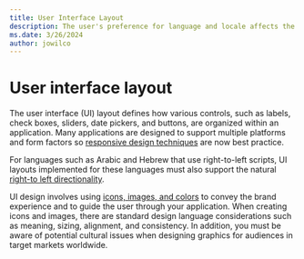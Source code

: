 ```yaml
---
title: User Interface Layout
description: The user's preference for language and locale affects the layout of a user interface.
ms.date: 3/26/2024
author: jowilco
---
```


# User interface layout

The user interface (UI) layout defines how various controls, such as labels, check boxes, sliders, date pickers, and buttons, are organized within an application. Many applications are designed to support multiple platforms and form factors so [responsive design techniques](adaptive-ui.md) are now best practice.

For languages such as Arabic and Hebrew that use right-to-left scripts, UI layouts implemented for these languages must also support the natural [right-to left directionality](text-directionality.md).

UI design involves using [icons, images, and colors](images-icons-colors.md)  to convey the brand experience and to guide the user through your application. When creating icons and images, there are standard design language considerations such as meaning, sizing, alignment, and consistency. In addition, you must be aware of potential cultural issues when designing graphics for audiences in target markets worldwide.
